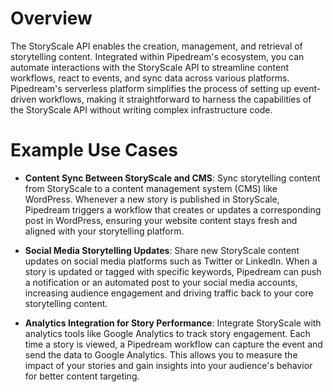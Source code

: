 # Overview

The StoryScale API enables the creation, management, and retrieval of storytelling content. Integrated within Pipedream's ecosystem, you can automate interactions with the StoryScale API to streamline content workflows, react to events, and sync data across various platforms. Pipedream's serverless platform simplifies the process of setting up event-driven workflows, making it straightforward to harness the capabilities of the StoryScale API without writing complex infrastructure code.

# Example Use Cases

- **Content Sync Between StoryScale and CMS**: Sync storytelling content from StoryScale to a content management system (CMS) like WordPress. Whenever a new story is published in StoryScale, Pipedream triggers a workflow that creates or updates a corresponding post in WordPress, ensuring your website content stays fresh and aligned with your storytelling platform.

- **Social Media Storytelling Updates**: Share new StoryScale content updates on social media platforms such as Twitter or LinkedIn. When a story is updated or tagged with specific keywords, Pipedream can push a notification or an automated post to your social media accounts, increasing audience engagement and driving traffic back to your core storytelling content.

- **Analytics Integration for Story Performance**: Integrate StoryScale with analytics tools like Google Analytics to track story engagement. Each time a story is viewed, a Pipedream workflow can capture the event and send the data to Google Analytics. This allows you to measure the impact of your stories and gain insights into your audience's behavior for better content targeting.
